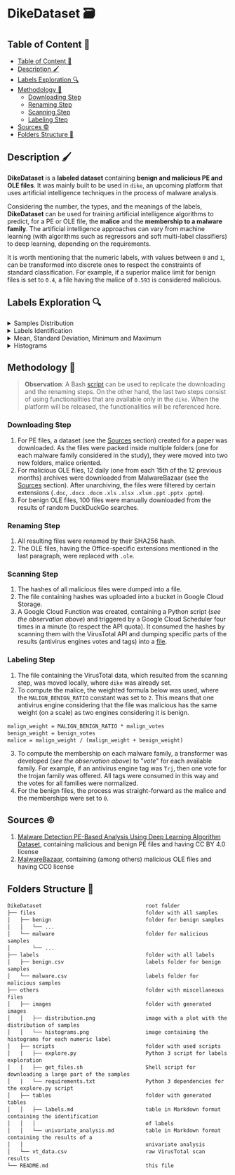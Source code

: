 # DikeDataset 🗃️

## Table of Content 🔖

- [Table of Content 🔖](#table-of-content-)
- [Description 🖌️](#description-️)
- [Labels Exploration 🔍](#labels-exploration-)
- [Methodology 👷](#methodology-)
  - [Downloading Step](#downloading-step)
  - [Renaming Step](#renaming-step)
  - [Scanning Step](#scanning-step)
  - [Labeling Step](#labeling-step)
- [Sources ©️](#sources-️)
- [Folders Structure 📂](#folders-structure-)

## Description 🖌️

**DikeDataset** is a **labeled dataset** containing **benign and malicious PE and OLE files**. It was mainly built to be used in `dike`, an upcoming platform that uses artificial intelligence techniques in the process of malware analysis.

Considering the number, the types, and the meanings of the labels, **DikeDataset** can be used for training artificial intelligence algorithms to predict, for a PE or OLE file, the **malice** and the **membership to a malware family**. The artificial intelligence approaches can vary from machine learning (with algorithms such as regressors and soft multi-label classifiers) to deep learning, depending on the requirements.

It is worth mentioning that the numeric labels, with values between `0` and `1`, can be transformed into discrete ones to respect the constraints of standard classification. For example, if a superior malice limit for benign files is set to `0.4`, a file having the malice of `0.593` is considered malicious.

## Labels Exploration 🔍

<details>
    <summary>Samples Distribution</summary>
    <img src="others/images/distribution.png" alt="Plot with the distribution of samples" width=600>
</details>

<details>
    <summary>Labels Identification</summary>

| Name       | Type    |
|------------|---------|
| type       | int64   |
| hash       | object  |
| malice     | float64 |
| generic    | float64 |
| trojan     | float64 |
| ransomware | float64 |
| worm       | float64 |
| backdoor   | float64 |
| spyware    | float64 |
| rootkit    | float64 |
| encrypter  | float64 |
| downloader | float64 |

</details>

<details>
    <summary>Mean, Standard Deviation, Minimum and Maximum</summary>

|      |    malice |   generic |    trojan |   ransomware |      worm |   backdoor |    spyware |    rootkit |   encrypter |   downloader |
|------|-----------|-----------|-----------|--------------|-----------|------------|------------|------------|-------------|--------------|
| mean | 0.876484  | 0.412354  | 0.44581   |   0.00503229 | 0.0086457 |  0.0117696 | 0.00030322 | 0.00614807 |   0.0719921 |    0.037945  |
| std  | 0.0779914 | 0.0779332 | 0.0891624 |   0.0192288  | 0.0189522 |  0.0333144 | 0.00227205 | 0.0263416  |   0.0622346 |    0.0699552 |
| min  | 0.235294  | 0.140351  | 0.05      |   0          | 0         |  0         | 0          | 0          |   0         |    0         |
| max  | 0.981132  | 0.916667  | 0.76087   |   0.307692   | 0.59      |  0.290323  | 0.0212766  | 0.307692   |   0.3125    |    0.307692  |

</details>

<details>
    <summary>Histograms</summary>
    <img src="others/images/histograms.png" alt="Plot containing a histogram for each numeric label" width=800>
</details>

## Methodology 👷

> **Observation**: A Bash [script](others/scripts/get_files.sh) can be used to replicate the downloading and the renaming steps. On the other hand, the last two steps consist of using functionalities that are available only in the `dike`. When the platform will be released, the functionalities will be referenced here.

### Downloading Step

1. For PE files, a dataset (see the [Sources](#sources-️) section) created for a paper was downloaded. As the files were packed inside multiple folders (one for each malware family considered in the study), they were moved into two new folders, malice oriented.
2. For malicious OLE files, 12 daily (one from each 15th of the 12 previous months) archives were downloaded from MalwareBazaar (see the [Sources](#sources-️) section). After unarchiving, the files were filtered by certain extensions (`.doc`, `.docx` `.docm` `.xls` `.xlsx` `.xlsm` `.ppt` `.pptx` `.pptm`).
3. For benign OLE files, 100 files were manually downloaded from the results of random DuckDuckGo searches.

### Renaming Step

1. All resulting files were renamed by their SHA256 hash.
2. The OLE files, having the Office-specific extensions mentioned in the last paragraph, were replaced with `.ole`.

### Scanning Step

1. The hashes of all malicious files were dumped into a file.
2. The file containing hashes was uploaded into a bucket in Google Cloud Storage.
3. A Google Cloud Function was created, containing a Python script (*see the observation above*) and triggered by a Google Cloud Scheduler four times in a minute (to respect the API quota). It consumed the hashes by scanning them with the VirusTotal API and dumping specific parts of the results (antivirus engines votes and tags) into a [file](others/vt_data.csv).

### Labeling Step

1. The file containing the VirusTotal data, which resulted from the scanning step, was moved locally, where `dike` was already set.
2. To compute the malice, the weighted formula below was used, where the `MALIGN_BENIGN_RATIO` constant was set to `2`. This means that one antivirus engine considering that the file was malicious has the same weight (on a scale) as two engines considering it is benign.

```
malign_weight = MALIGN_BENIGN_RATIO * malign_votes
benign_weight = benign_votes
malice = malign_weight / (malign_weight + benign_weight)
```

3. To compute the membership on each malware family, a transformer was developed (*see the observation above*) to "*vote*" for each available family. For example, if an antivirus engine tag was `Trj`, then one vote for the trojan family was offered. All tags were consumed in this way and the votes for all families were normalized.
4. For the benign files, the process was straight-forward as the malice and the memberships were set to `0`.

## Sources ©️

1. [Malware Detection PE-Based Analysis Using Deep Learning Algorithm Dataset](https://figshare.com/articles/dataset/Malware_Detection_PE-Based_Analysis_Using_Deep_Learning_Algorithm_Dataset/6635642), containing malicious and benign PE files and having CC BY 4.0 license
2. [MalwareBazaar](https://bazaar.abuse.ch), containing (among others) malicious OLE files and having CC0 license

## Folders Structure 📂

```
DikeDataset                                 root folder
├── files                                   folder with all samples
│   ├── benign                              folder for benign samples
│   │   └── ...
│   └── malware                             folder for malicious samples
│       └── ...
├── labels                                  folder with all labels 
│   ├── benign.csv                          labels folder for benign samples
│   └── malware.csv                         labels folder for malicious samples
├── others                                  folder with miscellaneous files
│   ├── images                              folder with generated images
│   │   ├── distribution.png                image with a plot with the distribution of samples
│   │   └── histograms.png                  image containing the histograms for each numeric label
│   ├── scripts                             folder with used scripts
│   |   ├── explore.py                      Python 3 script for labels exploration
│   |   ├── get_files.sh                    Shell script for downloading a large part of the samples
│   |   └── requirements.txt                Python 3 dependencies for the explore.py script
│   ├── tables                              folder with generated tables
│   │   ├── labels.md                       table in Markdown format containing the identification 
│   │   │                                   of labels
│   │   └── univariate_analysis.md          table in Markdown format containing the results of a
│   │                                       univariate analysis
│   └── vt_data.csv                         raw VirusTotal scan results
└── README.md                               this file
```